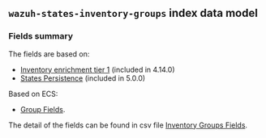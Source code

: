 ## `wazuh-states-inventory-groups` index data model

### Fields summary

The fields are based on:
- [Inventory enrichment tier 1](https://github.com/wazuh/wazuh-indexer/issues/889#issuecomment-2923017753) (included in 4.14.0)
- [States Persistence](https://github.com/wazuh/wazuh/issues/29840#issuecomment-2937251736) (included in 5.0.0)

Based on ECS:

- [Group Fields](https://www.elastic.co/guide/en/ecs/current/ecs-group.html).

The detail of the fields can be found in csv file [Inventory Groups Fields](fields.csv).

